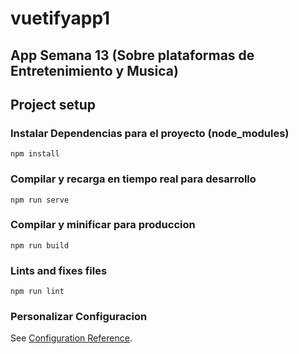 # vuetifyapp1
## App Semana 13 (Sobre plataformas de Entretenimiento y Musica)

## Project setup
### Instalar Dependencias para el proyecto (node_modules)
```
npm install
```

### Compilar y recarga en tiempo real para desarrollo
```
npm run serve
```

### Compilar y minificar para produccion
```
npm run build
```

### Lints and fixes files
```
npm run lint
```

### Personalizar Configuracion
See [Configuration Reference](https://cli.vuejs.org/config/).
